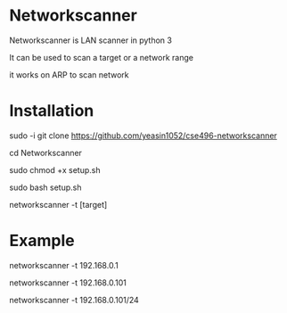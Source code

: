 # Networkscanner

Networkscanner is LAN scanner in python 3

It can be used to scan a target or a network range

it works on ARP to scan network 

# Installation
sudo -i
git clone https://github.com/yeasin1052/cse496-networkscanner

cd Networkscanner

sudo chmod +x setup.sh

sudo bash setup.sh

networkscanner -t [target]

  
# Example

networkscanner -t 192.168.0.1

networkscanner -t 192.168.0.101

networkscanner -t 192.168.0.101/24
